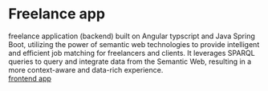 # Freelance app
freelance application (backend) built on Angular typscript and Java Spring Boot, utilizing the power of semantic web technologies to provide intelligent and efficient job matching for freelancers and clients. It leverages SPARQL queries to query and integrate data from the Semantic Web, resulting in a more context-aware and data-rich experience. <br/>
[frontend app](https://github.com/rayen-creator/Web_Semantic_frontend)
